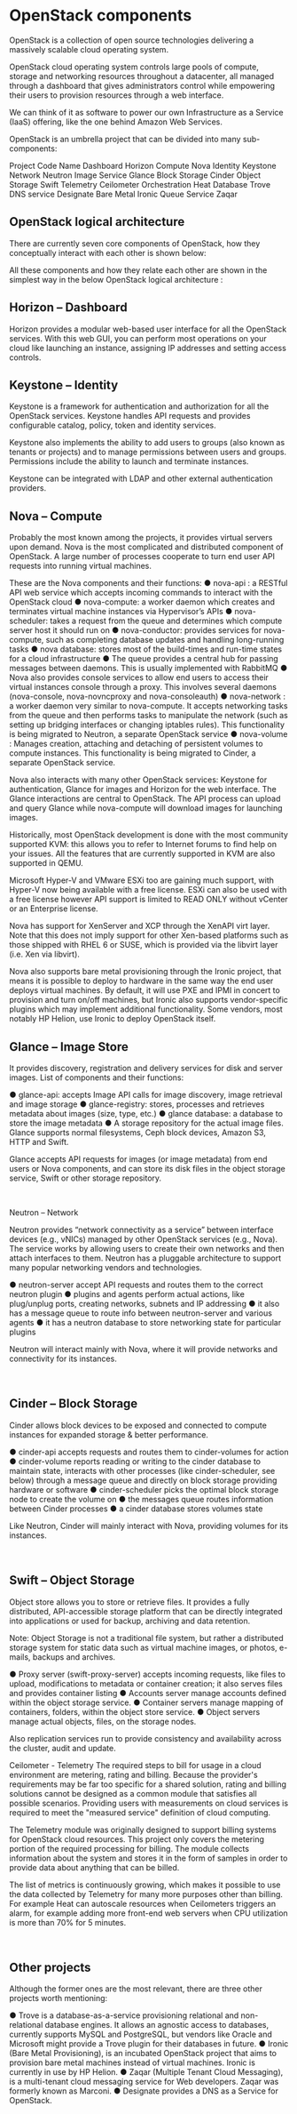 # OpenStack components

OpenStack is a collection of open source technologies delivering a massively scalable cloud operating system.

OpenStack cloud operating system controls large pools of compute, storage and networking resources throughout a datacenter, all managed through a dashboard that gives administrators control while empowering their users to provision resources through a web interface.

We can think of it as software to power our own Infrastructure as a Service (IaaS) offering, like the one behind Amazon Web Services.

OpenStack is an umbrella project that can be divided into many sub-components:


Project                    	Code Name
Dashboard	Horizon
Compute	Nova
Identity	Keystone
Network	Neutron
Image Service	Glance
Block Storage	Cinder
Object Storage	Swift
Telemetry	Ceilometer
Orchestration	Heat
Database	Trove
DNS service	Designate
Bare Metal	Ironic
Queue Service	Zaqar
 


## OpenStack logical architecture
There are currently seven core components of OpenStack, how they conceptually interact with each other is shown below:
 

All these components and how they relate each other are shown in the simplest way in the below OpenStack logical architecture : 

 


## Horizon – Dashboard

Horizon provides a modular web-based user interface for all the OpenStack services. With this web GUI, you can perform most operations on your cloud like launching an instance, assigning IP addresses and setting access controls.

 

## Keystone – Identity

Keystone is a framework for authentication and authorization for all the OpenStack services. Keystone handles API requests and provides configurable catalog, policy, token and identity services.

Keystone also implements the ability to add users to groups (also known as tenants or projects) and to manage permissions between users and groups. Permissions include the ability to launch and terminate instances.

Keystone can be integrated with LDAP and other external authentication providers.
 


## Nova – Compute

Probably the most known among the projects, it provides virtual servers upon demand. Nova is the most complicated and distributed component of OpenStack. A large number of processes cooperate to turn end user API requests into running virtual machines.

These are the Nova components and their functions:
●	nova-api : a RESTful API web service which accepts incoming commands to interact with the OpenStack cloud
●	nova-compute: a worker daemon which creates and terminates virtual machine instances via Hypervisor’s APIs
●	nova-scheduler: takes a request from the queue and determines which compute server host it should run on
●	nova-conductor: provides services for nova-compute, such as completing database updates and handling long-running tasks
●	nova database: stores most of the build-times and run-time states for a cloud infrastructure
●	The queue provides a central hub for passing messages between daemons. This is usually implemented with RabbitMQ
●	Nova also provides console services to allow end users to access their virtual instances console through a proxy. This involves several daemons (nova-console, nova-novncproxy and nova-consoleauth)
●	nova-network : a worker daemon very similar to nova-compute. It accepts networking tasks from the queue and then performs tasks to manipulate the network (such as setting up bridging interfaces or changing iptables rules). This functionality is being migrated to Neutron, a separate OpenStack service
●	nova-volume : Manages creation, attaching and detaching of persistent volumes to compute instances. This functionality is being migrated to Cinder, a separate OpenStack service.
  

Nova also interacts with many other OpenStack services: Keystone for authentication, Glance for images and Horizon for the web interface. The Glance interactions are central to OpenStack. The API process can upload and query Glance while nova-compute will download images for launching images.

Historically, most OpenStack development is done with the most community supported KVM: this allows you to refer to Internet forums to find help on your issues. All the features that are currently supported in KVM are also supported in QEMU.

Microsoft Hyper-V and VMware ESXi too are gaining much support, with Hyper-V now being available with a free license. ESXi can also be used with a free license however API support is limited to READ ONLY without vCenter or an Enterprise license.

Nova has support for XenServer and XCP through the XenAPI virt layer. Note that this does not imply support for other Xen-based platforms such as those shipped with RHEL 6 or SUSE, which is provided via the libvirt layer (i.e. Xen via libvirt).

Nova also supports bare metal provisioning through the Ironic project, that means it is possible to deploy to hardware in the same way the end user deploys virtual machines. By default, it will use PXE and IPMI in concert to provision and turn on/off machines, but Ironic also supports vendor-specific plugins which may implement additional functionality. Some vendors, most notably HP Helion, use Ironic to deploy OpenStack itself.

## Glance – Image Store

It provides discovery, registration and delivery services for disk and server images.
List of components and their functions:

●	glance-api: accepts Image API calls for image discovery, image retrieval and image storage
●	glance-registry: stores, processes and retrieves metadata about images (size, type, etc.)
●	glance database: a database to store the image metadata
●	A storage repository for the actual image files. Glance supports normal filesystems, Ceph block devices, Amazon S3, HTTP and Swift.

Glance accepts API requests for images (or image metadata) from end users or Nova components,  and can store its disk files in the object storage service, Swift or other storage repository.

 



 


Neutron – Network

Neutron provides “network connectivity as a service” between interface devices (e.g., vNICs) managed by other OpenStack services (e.g., Nova). The service works by allowing users to create their own networks and then attach interfaces to them. Neutron has a pluggable architecture to support many popular networking vendors and technologies.

●	neutron-server accept API requests and routes them to the correct neutron plugin
●	plugins and agents perform actual actions, like plug/unplug ports, creating networks, subnets and IP addressing
●	it also has a message queue to route info between neutron-server and various agents
●	it has a neutron database to store networking state for particular plugins

 

Neutron will interact mainly with Nova, where it will provide networks and connectivity for its instances.


 


## Cinder – Block Storage

Cinder allows block devices to be exposed and connected to compute instances for expanded storage & better performance.

●	cinder-api accepts requests and routes them to cinder-volumes for action
●	cinder-volume reports reading or writing to the cinder database to maintain state, interacts with other processes (like cinder-scheduler, see below) through a message queue and directly on block storage providing hardware or software
●	cinder-scheduler picks the optimal block storage node to create the volume on
●	the messages queue routes information between Cinder processes
●	a cinder database stores volumes state

 

Like Neutron, Cinder will mainly interact with Nova, providing volumes for its instances.


 


## Swift – Object Storage

Object store allows you to store or retrieve files. It provides a fully distributed, API-accessible storage platform that can be directly integrated into applications or used for backup, archiving and data retention.

Note: Object Storage is not a traditional file system, but rather a distributed storage system for static data such as virtual machine images, or photos, e-mails, backups and archives.

●	Proxy server (swift-proxy-server) accepts incoming requests, like files to upload, modifications to metadata or container creation; it also serves files and provides container listing
●	Accounts server manage accounts defined within the object storage service.
●	Container servers manage mapping of containers, folders, within the object store service.
●	Object servers manage actual objects, files, on the storage nodes.

 

Also replication services run to provide consistency and availability across the cluster, audit and update.


Ceilometer  - Telemetry
The required steps to bill for usage in a cloud environment are metering, rating and billing. Because the provider's requirements may be far too specific for a shared solution, rating and billing solutions cannot be designed as a common module that satisfies all possible scenarios. Providing users with measurements on cloud services is required to meet the "measured service" definition of cloud computing.

The Telemetry module was originally designed to support billing systems for OpenStack cloud resources. This project only covers the metering portion of the required processing for billing. The module collects information about the system and stores it in the form of samples in order to provide data about anything that can be billed.

 


The list of metrics is continuously growing, which makes it possible to use the data collected by Telemetry for many more purposes other than billing. For example Heat can autoscale resources when Ceilometers triggers an alarm, for example adding more front-end web servers when CPU utilization is more than 70% for 5 minutes.





 

## Other projects

Although the former ones are the most relevant, there are three other projects worth mentioning:

●	Trove is a database-as-a-service provisioning relational and non-relational database engines. It allows an agnostic access to databases, currently supports MySQL and PostgreSQL, but vendors like Oracle and Microsoft might provide a Trove plugin for their databases in future.
●	Ironic (Bare Metal Provisioning), is an incubated OpenStack project that aims to provision bare metal machines instead of virtual machines. Ironic is currently in use by HP Helion.
●	Zaqar (Multiple Tenant Cloud Messaging), is a multi-tenant cloud messaging service for Web developers. Zaqar was formerly known as Marconi.
●	Designate provides a DNS as a Service for OpenStack.
